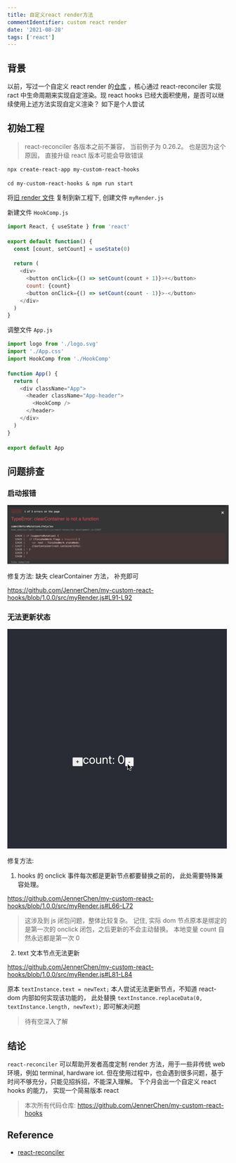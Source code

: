 ```yaml
---
title: 自定义react render方法
commentIdentifier: custom react render
date: '2021-08-28'
tags: ['react']
---
```


## 背景

以前，写过一个自定义 react render 的[仓库](https://github.com/JennerChen/my-hello-react-custom-renderer) ，核心通过 react-reconciler 实现 ract
中生命周期来实现自定渲染。现 react hooks 已经大面积使用，是否可以继续使用上述方法实现自定义渲染？ 如下是个人尝试

## 初始工程

> react-reconciler 各版本之前不兼容， 当前例子为 0.26.2。 也是因为这个原因， 直接升级 react 版本可能会导致错误

```shell
npx create-react-app my-custom-react-hooks

cd my-custom-react-hooks & npm run start
```

将[旧 render 文件](https://github.com/JennerChen/my-hello-react-custom-renderer/blob/master/src/myCustomRenderer.js) 复制到新工程下, 创建文件 `myRender.js`

新建文件 `HookComp.js`

```javascript
import React, { useState } from 'react'

export default function() {
  const [count, setCount] = useState(0)

  return (
    <div>
      <button onClick={() => setCount(count + 1)}>+</button>
      count: {count}
      <button onClick={() => setCount(count - 1)}>-</button>
    </div>
  )
}
```

调整文件 `App.js`

```javascript
import logo from './logo.svg'
import './App.css'
import HookComp from './HookComp'

function App() {
  return (
    <div className="App">
      <header className="App-header">
        <HookComp />
      </header>
    </div>
  )
}

export default App
```

## 问题排查

### 启动报错

![error1.png](./error1.png)

修复方法: 缺失 clearContainer 方法， 补充即可

https://github.com/JennerChen/my-custom-react-hooks/blob/1.0.0/src/myRender.js#L91-L92

### 无法更新状态

![error2.png](./error2.gif)

修复方法:

1. hooks 的 onclick 事件每次都是更新节点都要替换之前的， 此处需要特殊兼容处理。

https://github.com/JennerChen/my-custom-react-hooks/blob/1.0.0/src/myRender.js#L66-L72

> 这涉及到 js 闭包问题，整体比较复杂。 记住, 实际 dom 节点原本是绑定的是第一次的 onclick 闭包，之后更新的不会主动替换。 本地变量 count 自然永远都是第一次 0

2. text 文本节点无法更新

https://github.com/JennerChen/my-custom-react-hooks/blob/1.0.0/src/myRender.js#L81-L84

原本 `textInstance.text = newText;` 本人尝试无法更新节点，不知道 react-dom 内部如何实现该功能的， 此处替换 `textInstance.replaceData(0, textInstance.length, newText);` 即可解决问题

> 待有空深入了解

## 结论

`react-reconciler` 可以帮助开发者高度定制 render 方法，用于一些非传统 web 环境，例如 terminal, hardware iot. 但在使用过程中，也会遇到很多问题，基于
时间不够充分，只能见招拆招，不能深入理解。 下个月会出一个自定义 react hooks 的能力， 实现一个简易版本 react

> 本次所有代码仓库: https://github.com/JennerChen/my-custom-react-hooks

## Reference

- [react-reconciler](https://github.com/facebook/react/tree/main/packages/react-reconciler)
